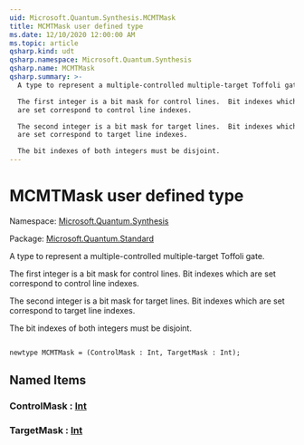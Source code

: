 ```yaml
---
uid: Microsoft.Quantum.Synthesis.MCMTMask
title: MCMTMask user defined type
ms.date: 12/10/2020 12:00:00 AM
ms.topic: article
qsharp.kind: udt
qsharp.namespace: Microsoft.Quantum.Synthesis
qsharp.name: MCMTMask
qsharp.summary: >-
  A type to represent a multiple-controlled multiple-target Toffoli gate.

  The first integer is a bit mask for control lines.  Bit indexes which
  are set correspond to control line indexes.

  The second integer is a bit mask for target lines.  Bit indexes which
  are set correspond to target line indexes.

  The bit indexes of both integers must be disjoint.
---
```


# MCMTMask user defined type

Namespace: [Microsoft.Quantum.Synthesis](xref:Microsoft.Quantum.Synthesis)

Package: [Microsoft.Quantum.Standard](https://nuget.org/packages/Microsoft.Quantum.Standard)


A type to represent a multiple-controlled multiple-target Toffoli gate.The first integer is a bit mask for control lines.  Bit indexes whichare set correspond to control line indexes.The second integer is a bit mask for target lines.  Bit indexes whichare set correspond to target line indexes.The bit indexes of both integers must be disjoint.

```qsharp

newtype MCMTMask = (ControlMask : Int, TargetMask : Int);
```



## Named Items

### ControlMask : [Int](xref:microsoft.quantum.lang-ref.int)


### TargetMask : [Int](xref:microsoft.quantum.lang-ref.int)

